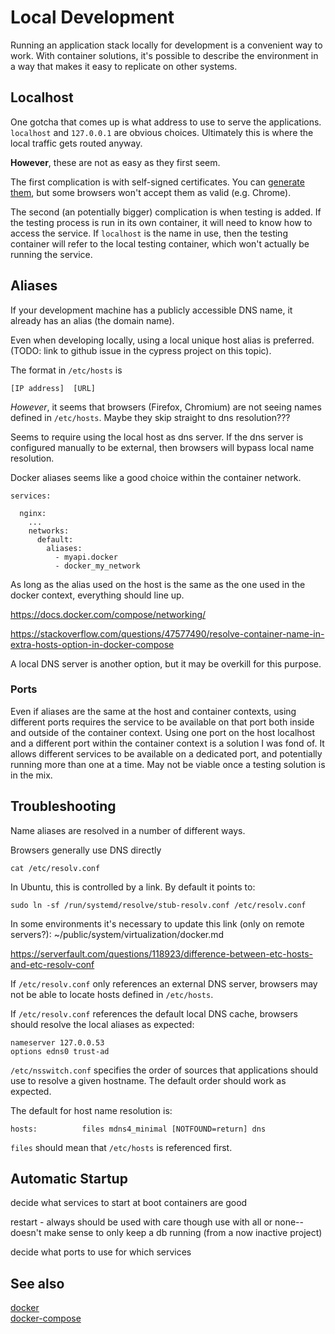 # Local Development

Running an application stack locally for development is a convenient way to work. With container solutions, it's possible to describe the environment in a way that makes it easy to replicate on other systems. 

## Localhost

One gotcha that comes up is what address to use to serve the applications. `localhost` and `127.0.0.1` are obvious choices. Ultimately this is where the local traffic gets routed anyway.

**However**, these are not as easy as they first seem. 

The first complication is with self-signed certificates. You can [generate them](/web/certificates.md), but some browsers won't accept them as valid (e.g. Chrome). 

The second (an potentially bigger) complication is when testing is added. If the testing process is run in its own container, it will need to know how to access the service. If `localhost` is the name in use, then the testing container will refer to the local testing container, which won't actually be running the service. 

## Aliases

If your development machine has a publicly accessible DNS name, it already has an alias (the domain name). 

Even when developing locally, using a local unique host alias is preferred. 
(TODO: link to github issue in the cypress project on this topic). 

The format in `/etc/hosts` is

```
[IP address]  [URL]
```

*However*, it seems that browsers (Firefox, Chromium) are not seeing names defined in `/etc/hosts`. Maybe they skip straight to dns resolution??? 

Seems to require using the local host as dns server. If the dns server is configured manually to be external, then browsers will bypass local name resolution. 



Docker aliases seems like a good choice within the container network. 

```
services:
        
  nginx:
    ...
    networks:
      default:
        aliases:
          - myapi.docker
          - docker_my_network
```


As long as the alias used on the host is the same as the one used in the docker context, everything should line up. 

https://docs.docker.com/compose/networking/

https://stackoverflow.com/questions/47577490/resolve-container-name-in-extra-hosts-option-in-docker-compose


A local DNS server is another option, but it may be overkill for this purpose. 


### Ports

Even if aliases are the same at the host and container contexts, using different ports requires the service to be available on that port both inside and outside of the container context. Using one port on the host localhost and a different port within the container context is a solution I was fond of. It allows different services to be available on a dedicated port, and potentially running more than one at a time.  May not be viable once a testing solution is in the mix. 

## Troubleshooting

Name aliases are resolved in a number of different ways. 

Browsers generally use DNS directly

```
cat /etc/resolv.conf 
```

In Ubuntu, this is controlled by a link. By default it points to:

```
sudo ln -sf /run/systemd/resolve/stub-resolv.conf /etc/resolv.conf
```

In some environments it's necessary to update this link (only on remote servers?):
~/public/system/virtualization/docker.md

https://serverfault.com/questions/118923/difference-between-etc-hosts-and-etc-resolv-conf

If `/etc/resolv.conf` only references an external DNS server, browsers may not be able to locate hosts defined in `/etc/hosts`. 

If `/etc/resolv.conf` references the default local DNS cache, browsers should resolve the local aliases as expected:

```
nameserver 127.0.0.53
options edns0 trust-ad
```

`/etc/nsswitch.conf` specifies the order of sources that applications should use to resolve a given hostname. The default order should work as expected. 

The default for host name resolution is:

```
hosts:          files mdns4_minimal [NOTFOUND=return] dns
```

`files` should mean that `/etc/hosts` is referenced first. 


## Automatic Startup

decide what services to start at boot
containers are good

restart - always should be used with care though
use with all or none-- doesn't make sense to only keep a db running (from a now inactive project)

decide what ports to use for which services

## See also

[docker](/system/virtualization/docker.md)  
[docker-compose](/system/virtualization/docker-compose.md)  


